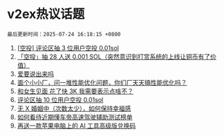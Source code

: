 # v2ex热议话题

`最后更新时间：2025-07-24 16:18:15 +0800`

1. [[空投] 评论区抽 3 位用户空投 0.01sol](https://www.v2ex.com/t/1147332)
1. [「空投」抽 28 人送 0.001 SOL（突然意识到打赏系统的上线让铜币有了价值）](https://www.v2ex.com/t/1147391)
1. [爱要说出来吗](https://www.v2ex.com/t/1147275)
1. [面个小小厂，问一堆性能优化问题，你们厂天天搞性能优化吗？](https://www.v2ex.com/t/1147242)
1. [和女生见面 花了快 3K 我需要表示点啥不？](https://www.v2ex.com/t/1147376)
1. [评论区抽 10 位用户空投 0.01sol](https://www.v2ex.com/t/1147371)
1. [无 X 婚姻中（次数太少），如何保持幸福感](https://www.v2ex.com/t/1147294)
1. [如何看待近期懂车帝高速驾驶辅助测试榜单](https://www.v2ex.com/t/1147320)
1. [再送一款苹果电脑上的 AI 工具高级版兑换码](https://www.v2ex.com/t/1147289)

